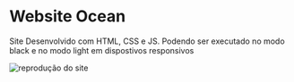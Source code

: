 # Website Ocean

Site Desenvolvido com HTML, CSS e JS. Podendo ser executado no modo black e no modo light em dispostivos responsivos

![reprodução do site](https://res.cloudinary.com/mizzy-developer/image/upload/v1643663837/Ocean_oq38qp.gif)